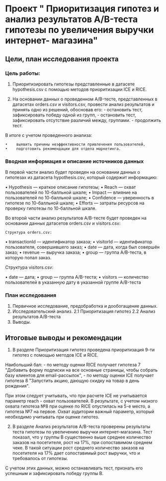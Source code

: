 # Проект " Приоритизация гипотез и анализ результатов A/B-теста гипотезы по увеличения выручки интернет- магазина"

## Цели, план исследования проекта

###  Цель работы:

1. Приоритизировать гипотезы  представленные в датасете hypothesis.csv с помощью методов приоритизации  ICE и RICE.

2. На основании данных о проведенном A/B-тесте, представленных в датасетах orders.csv и visitors.csv, провести анализ результатов  и принять одно из решений, обосновав его: 
                 - остановить тест, зафиксировать победу одной из групп, 
                 - остановить тест, зафиксировать отсутствие различий между, группами. 
                 - продолжить тест.

В итоге с учетом проведенного анализа:

    •    выявить причины неэффективности привлечения пользователей,
    •    подготовить рекомендации для отдела маркетинга.

### Вводная информация и описание источников данных

В первой части анализ будет проведен на основании данных о гипотезах из  датасета hypothesis.csv, который содержит информацию:

•    Hypothesis — краткое описание гипотезы;
•    Reach — охват пользователей по 10-балльной шкале;
•    Impact — влияние на пользователей по 10-балльной шкале;
•    Confidence — уверенность в гипотезе по 10-балльной шкале;
•    Efforts — затраты ресурсов на проверку гипотезы по 10-балльной шкале. 

Во второй части анализ результатов A/B-тесте будет проведен на основании данных датасетов orders.csv и visitors.csv:

    Структура orders.csv:

•    transactionId — идентификатор заказа;
•    visitorId — идентификатор пользователя, совершившего заказ;
•    date — дата, когда был совершён заказ;
•    revenue — выручка заказа;
•    group — группа A/B-теста, в которую попал заказ.


Структура visitors.csv:

•    date — дата;
•    group — группа A/B-теста;
•    visitors — количество пользователей в указанную дату в указанной группе A/B-теста

### План исследования

1. Первичное исследование, предобработка и дообогащение данных.
2. Исследовательский анализ.
2.1  Приоритизация гипотез
2.2 Анализ результатов A/B-теста
3. Выводы.

## Итоговые выводы и рекомендации
    
1. В разделе Приоритизация гипотез проведена приоритизация 9-ти гипотез 
с помощью методов ICE и RICE.

Наибольший бал:
     - по методу оценки RICE получает гипотеза 7 "Добавить форму подписки на все основные страницы, чтобы собрать базу клиентов для email-рассылок", 
     - по методу оценки ICE получает гипотеза 8 "Запустить акцию, дающую скидку на товар в день рождения".

При этом следует учитывать, что при расчете ICE не учитывается параметр reach - охват пользователей.
В результате, с учетом низкого охвата гипотеза №8 при оценке по RICE опустилась на 5-е место, 
а гипотеза №7 на первое. Охват аудитории важный параметр, который необходимо учитывать при оценке гипотез.

2. В разделе Анализ результатов A/B-теста проверены результаты теста гипотезы по увеличению выручки интернет-магазина.
   Тест показал, что у группы В существенно  выше среднее количество заказов на посетителя, рост на 17%, при сопоставимом среднем чеке. 
В такой ситуации рост среднего количество заказов на посетителя на 17% 
дает сопоставимый рост выручки, что и требовалось от гипотезы.

С учетом этих данных, можно останавливать тест, признать его успешным и 
зафиксировать победу группы В.




